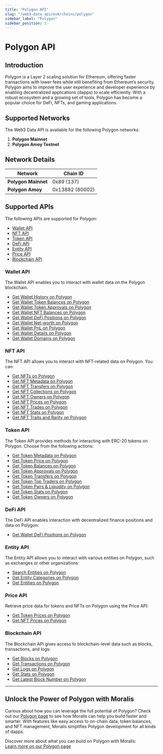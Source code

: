 ```yaml
---
title: "Polygon API"
slug: "/web3-data-api/evm/chains/polygon"
sidebar_label: "Polygon"
sidebar_position: 1
---
```


# Polygon API

## Introduction

Polygon is a Layer 2 scaling solution for Ethereum, offering faster transactions with lower fees while still benefiting from Ethereum’s security. Polygon aims to improve the user experience and developer experience by enabling decentralized applications (dapps) to scale efficiently. With a robust ecosystem and a growing set of tools, Polygon has become a popular choice for DeFi, NFTs, and gaming applications.

## Supported Networks

The Web3 Data API is available for the following Polygon networks:

1. **Polygon Mainnet**
2. **Polygon Amoy Testnet**

## Network Details

| Network | Chain ID |
| ---- | ---- |
| **Polygon Mainnet** | 0x89 (137)      |
| **Polygon Amoy**    | 0x13882 (80002) |

## Supported APIs

The following APIs are supported for Polygon:

<ul>
  <li><a href="/web3-data-api/evm/reference#wallet-api">Wallet API</a></li>
  <li><a href="/web3-data-api/evm/reference#nft-api">NFT API</a></li>
  <li><a href="/web3-data-api/evm/reference#token-api">Token API</a></li>
  <li><a href="/web3-data-api/evm/reference#defi-api">DeFi API</a></li>
  <li><a href="/web3-data-api/evm/reference#entity-api">Entity API</a></li>
  <li><a href="/web3-data-api/evm/reference#price-api">Price API</a></li>
  <li><a href="/web3-data-api/evm/reference#blockchain-api">Blockchain API</a></li>
</ul>

### Wallet API

The Wallet API enables you to interact with wallet data on the Polygon blockchain.

<ul>
  <li><a href="/web3-data-api/evm/reference#get-wallet-history">Get Wallet History on Polygon</a></li>
  <li><a href="/web3-data-api/evm/reference#get-wallet-token-balances">Get Wallet Token Balances on Polygon</a></li>
  <li><a href="/web3-data-api/evm/reference#get-wallet-token-approvals">Get Wallet Token Approvals on Polygon</a></li>
  <li><a href="/web3-data-api/evm/reference#get-wallet-nfts">Get Wallet NFT Balances on Polygon</a></li>
  <li><a href="/web3-data-api/evm/reference#get-wallet-defi-positions">Get Wallet DeFi Positions on Polygon</a></li>
  <li><a href="/web3-data-api/evm/reference#get-wallet-net-worth">Get Wallet Net-worth on Polygon</a></li>
  <li><a href="/web3-data-api/evm/reference#get-wallet-pnl">Get Wallet PnL on Polygon</a></li>
  <li><a href="/web3-data-api/evm/reference#get-wallet-details">Get Wallet Details on Polygon</a></li>
  <li><a href="/web3-data-api/evm/reference#get-wallet-domains">Get Wallet Domains on Polygon</a></li>
</ul>

### NFT API

The NFT API allows you to interact with NFT-related data on Polygon. You can:

<ul>
  <li><a href="/web3-data-api/evm/reference#get-nfts">Get NFTs on Polygon</a></li>
  <li><a href="/web3-data-api/evm/reference#get-nft-metadata">Get NFT Metadata on Polygon</a></li>
  <li><a href="/web3-data-api/evm/reference#get-nft-transfers">Get NFT Transfers on Polygon</a></li>
  <li><a href="/web3-data-api/evm/reference#get-nft-collections">Get NFT Collections on Polygon</a></li>
  <li><a href="/web3-data-api/evm/reference#get-nft-owners">Get NFT Owners on Polygon</a></li>
  <li><a href="/web3-data-api/evm/reference#get-nft-prices">Get NFT Prices on Polygon</a></li>
  <li><a href="/web3-data-api/evm/reference#get-nft-trades">Get NFT Trades on Polygon</a></li>
  <li><a href="/web3-data-api/evm/reference#get-nft-stats">Get NFT Stats on Polygon</a></li>
  <li><a href="/web3-data-api/evm/reference#get-nft-traits-and-rarity">Get NFT Traits and Rarity on Polygon</a></li>
</ul>

### Token API

The Token API provides methods for interacting with ERC-20 tokens on Polygon. Choose from the following actions:

<ul>
  <li><a href="/web3-data-api/evm/reference#get-token-metadata">Get Token Metadata on Polygon</a></li>
  <li><a href="/web3-data-api/evm/reference#get-token-price">Get Token Price on Polygon</a></li>
  <li><a href="/web3-data-api/evm/reference#get-token-balances">Get Token Balances on Polygon</a></li>
  <li><a href="/web3-data-api/evm/reference#get-token-approvals">Get Token Approvals on Polygon</a></li>
  <li><a href="/web3-data-api/evm/reference#get-token-transfers">Get Token Transfers on Polygon</a></li>
  <li><a href="/web3-data-api/evm/reference#get-token-top-traders">Get Token Top Traders on Polygon</a></li>
  <li><a href="/web3-data-api/evm/reference#get-token-pairs--liquidity">Get Token Pairs & Liquidity on Polygon</a></li>
  <li><a href="/web3-data-api/evm/reference#get-token-stats">Get Token Stats on Polygon</a></li>
  <li><a href="/web3-data-api/evm/reference#get-token-owners">Get Token Owners on Polygon</a></li>
</ul>

### DeFi API

The DeFi API enables interaction with decentralized finance positions and data on Polygon:

<ul>
  <li><a href="/web3-data-api/evm/reference#get-wallet-defi-positions">Get Wallet DeFi Positions on Polygon</a></li>
</ul>

### Entity API

The Entity API allows you to interact with various entities on Polygon, such as exchanges or other organizations:

<ul>
  <li><a href="/web3-data-api/evm/reference#search-entities">Search Entities on Polygon</a></li>
  <li><a href="/web3-data-api/evm/reference#get-entity-categories">Get Entity Categories on Polygon</a></li>
  <li><a href="/web3-data-api/evm/reference#get-entities">Get Entities on Polygon</a></li>
</ul>

### Price API

Retrieve price data for tokens and NFTs on Polygon using the Price API:

<ul>
  <li><a href="/web3-data-api/evm/reference#get-token-prices">Get Token Prices on Polygon</a></li>
  <li><a href="/web3-data-api/evm/reference#get-nft-prices">Get NFT Prices on Polygon</a></li>
</ul>

### Blockchain API

The Blockchain API gives access to blockchain-level data such as blocks, transactions, and logs:

<ul>
  <li><a href="/web3-data-api/evm/reference#get-blocks">Get Blocks on Polygon</a></li>
  <li><a href="/web3-data-api/evm/reference#get-transactions">Get Transactions on Polygon</a></li>
  <li><a href="/web3-data-api/evm/reference#get-logs">Get Logs on Polygon</a></li>
  <li><a href="/web3-data-api/evm/reference#get-stats">Get Stats on Polygon</a></li>
  <li><a href="/web3-data-api/evm/reference#get-latest-block-number">Get Latest Block Number on Polygon</a></li>
</ul>

---

## Unlock the Power of Polygon with Moralis

Curious about how you can leverage the full potential of Polygon? Check out our [Polygon page](https://developers.moralis.com/chains/polygon/) to see how Moralis can help you build faster and smarter. With features like easy access to on-chain data, token balances, and NFT management, Moralis simplifies Polygon development for all kinds of dapps.

Discover more about what you can build on Polygon with Moralis:  
[Learn more on our Polygon page](https://developers.moralis.com/chains/polygon/)
